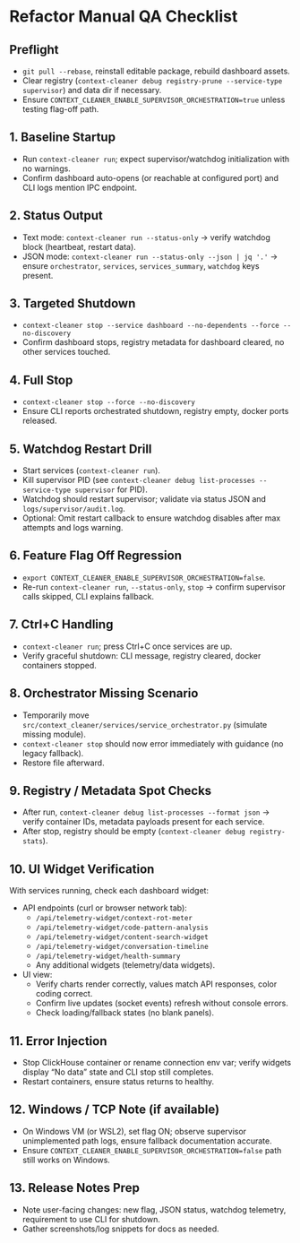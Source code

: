 # Refactor Manual QA Checklist

## Preflight
- `git pull --rebase`, reinstall editable package, rebuild dashboard assets.
- Clear registry (`context-cleaner debug registry-prune --service-type supervisor`) and data dir if necessary.
- Ensure `CONTEXT_CLEANER_ENABLE_SUPERVISOR_ORCHESTRATION=true` unless testing flag-off path.

## 1. Baseline Startup
- Run `context-cleaner run`; expect supervisor/watchdog initialization with no warnings.
- Confirm dashboard auto-opens (or reachable at configured port) and CLI logs mention IPC endpoint.

## 2. Status Output
- Text mode: `context-cleaner run --status-only` → verify watchdog block (heartbeat, restart data).
- JSON mode: `context-cleaner run --status-only --json | jq '.'` → ensure `orchestrator`, `services`, `services_summary`, `watchdog` keys present.

## 3. Targeted Shutdown
- `context-cleaner stop --service dashboard --no-dependents --force --no-discovery`
- Confirm dashboard stops, registry metadata for dashboard cleared, no other services touched.

## 4. Full Stop
- `context-cleaner stop --force --no-discovery`
- Ensure CLI reports orchestrated shutdown, registry empty, docker ports released.

## 5. Watchdog Restart Drill
- Start services (`context-cleaner run`).
- Kill supervisor PID (see `context-cleaner debug list-processes --service-type supervisor` for PID).
- Watchdog should restart supervisor; validate via status JSON and `logs/supervisor/audit.log`.
- Optional: Omit restart callback to ensure watchdog disables after max attempts and logs warning.

## 6. Feature Flag Off Regression
- `export CONTEXT_CLEANER_ENABLE_SUPERVISOR_ORCHESTRATION=false`.
- Re-run `context-cleaner run`, `--status-only`, `stop` → confirm supervisor calls skipped, CLI explains fallback.

## 7. Ctrl+C Handling
- `context-cleaner run`; press Ctrl+C once services are up.
- Verify graceful shutdown: CLI message, registry cleared, docker containers stopped.

## 8. Orchestrator Missing Scenario
- Temporarily move `src/context_cleaner/services/service_orchestrator.py` (simulate missing module).
- `context-cleaner stop` should now error immediately with guidance (no legacy fallback).
- Restore file afterward.

## 9. Registry / Metadata Spot Checks
- After run, `context-cleaner debug list-processes --format json` → verify container IDs, metadata payloads present for each service.
- After stop, registry should be empty (`context-cleaner debug registry-stats`).

## 10. UI Widget Verification
With services running, check each dashboard widget:
- API endpoints (curl or browser network tab):
  - `/api/telemetry-widget/context-rot-meter`
  - `/api/telemetry-widget/code-pattern-analysis`
  - `/api/telemetry-widget/content-search-widget`
  - `/api/telemetry-widget/conversation-timeline`
  - `/api/telemetry-widget/health-summary`
  - Any additional widgets (telemetry/data widgets).
- UI view:
  - Verify charts render correctly, values match API responses, color coding correct.
  - Confirm live updates (socket events) refresh without console errors.
  - Check loading/fallback states (no blank panels).

## 11. Error Injection
- Stop ClickHouse container or rename connection env var; verify widgets display “No data” state and CLI stop still completes.
- Restart containers, ensure status returns to healthy.

## 12. Windows / TCP Note (if available)
- On Windows VM (or WSL2), set flag ON; observe supervisor unimplemented path logs, ensure fallback documentation accurate.
- Ensure `CONTEXT_CLEANER_ENABLE_SUPERVISOR_ORCHESTRATION=false` path still works on Windows.

## 13. Release Notes Prep
- Note user-facing changes: new flag, JSON status, watchdog telemetry, requirement to use CLI for shutdown.
- Gather screenshots/log snippets for docs as needed.


